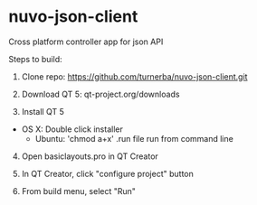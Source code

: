 nuvo-json-client
================

Cross platform controller app for json API


Steps to build:

1) Clone repo: https://github.com/turnerba/nuvo-json-client.git

2) Download QT 5: qt-project.org/downloads

3) Install QT 5
  - OS X: Double click installer
	- Ubuntu:	'chmod a+x' .run file
				run from command line

4) Open basiclayouts.pro in QT Creator

5) In QT Creator, click "configure project" button

6) From build menu, select "Run"
